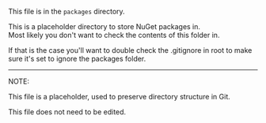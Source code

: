 This file is in the `packages` directory.

This is a placeholder directory to store NuGet packages in.  
Most likely you don't want to check the contents of this folder in.  

If that is the case you'll want to double check the .gitignore in root to make sure it's set to ignore the packages folder.

---
NOTE: 

This file is a placeholder, used to preserve directory structure in Git.

This file does not need to be edited.
